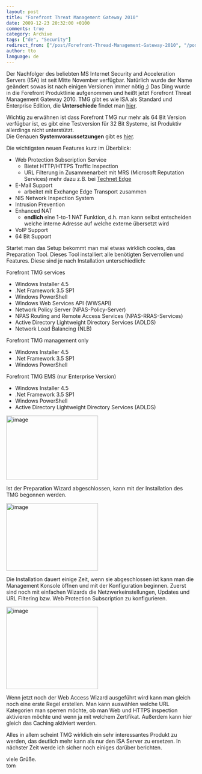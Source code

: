 ```yaml
---
layout: post
title: "Forefront Threat Management Gateway 2010"
date: 2009-12-23 20:32:00 +0100
comments: true
category: Archive
tags: ["de", "Security"]
redirect_from: ["/post/Forefront-Thread-Management-Gateway-2010", "/post/forefront-thread-management-gateway-2010"]
author: tto
language: de
---
```

<!-- more -->
<p>Der Nachfolger des beliebten MS Internet Security and Acceleration Servers (ISA) ist seit Mitte November verf&uuml;gbar. Nat&uuml;rlich wurde der Name ge&auml;ndert&nbsp;sowas ist&nbsp;nach einigen Versionen&nbsp;immer n&ouml;tig ;) Das Ding wurde in die Forefront Produktlinie aufgenommen und hei&szlig;t jetzt Forefront Threat Management Gateway 2010. TMG gibt es wie ISA als Standard und Enterprise Edition, die <strong>Unterschiede</strong> findet man <a href="http://technet.microsoft.com/en-us/library/ee207137.aspx" target="_blank">hier</a>.</p>
<p>Wichtig zu erw&auml;hnen ist dass Forefront TMG nur mehr als 64 Bit Version verf&uuml;gbar ist, es gibt eine Testversion f&uuml;r 32 Bit Systeme, ist Produktiv allerdings nicht unterst&uuml;tzt. <br />Die Genauen <strong>Systemvoraussetzungen</strong> gibt es <a href="http://technet.microsoft.com/en-us/library/dd896981.aspx" target="_blank">hier</a>.</p>
<p>Die wichtigsten neuen Features kurz im &Uuml;berblick:</p>
<ul>
<li>Web Protection Subscription Service
<ul>
<li>Bietet HTTP/HTTPS Traffic Inspection</li>
<li>URL Filterung in Zusammenarbeit mit MRS (Microsoft&nbsp;Reputation Services) mehr dazu z.B. bei <a href="http://edge.technet.com/Media/Forefront-TMG-URL-Filtering-and-MRS/">Technet Edge</a></li>
</ul>
</li>
<li>E-Mail Support
<ul>
<li>arbeitet mit Exchange Edge Transport zusammen</li>
</ul>
</li>
<li>NIS Network Inspection System</li>
<li>Intrusion Prevention</li>
<li>Enhanced NAT
<ul>
<li><strong>endlich </strong>eine 1-to-1 NAT Funktion, d.h. man kann selbst entscheiden welche interne Adresse auf welche externe &uuml;bersetzt wird</li>
</ul>
</li>
<li>VoIP Support</li>
<li>64 Bit Support</li>
</ul>
<p>Startet man das Setup bekommt man mal etwas wirklich cooles, das Preparation Tool.&nbsp;Dieses Tool installiert alle&nbsp;ben&ouml;tigten Serverrollen und Features. Diese sind je nach Installation unterschiedlich:</p>
<p>Forefront TMG services</p>
<ul>
<li>Windows Installer 4.5</li>
<li>.Net Framework 3.5 SP1</li>
<li>Windows PowerShell</li>
<li>Windows Web Services API (WWSAPI)</li>
<li>Network Policy Server (NPAS-Policy-Server)</li>
<li>NPAS Routing and Remote Access Services (NPAS-RRAS-Services)</li>
<li>Active Directory Lightweight Directory Services (ADLDS)</li>
<li>Network Load Balancing (NLB)</li>
</ul>
<p>Forefront TMG management only</p>
<ul>
<li>Windows Installer 4.5</li>
<li>.Net Framework 3.5 SP1</li>
<li>Windows PowerShell</li>
</ul>
<p>Forefront TMG EMS (nur Enterprise Version)</p>
<ul>
<li>Windows Installer 4.5</li>
<li>.Net Framework 3.5 SP1</li>
<li>Windows PowerShell</li>
<li>Active Directory Lightweight Directory Services (ADLDS)</li>
</ul>
<p><a href="/assets/archive/image_87.png"><img style="display: inline; border-width: 0px;" title="image" src="/assets/archive/image_thumb_87.png" alt="image" width="244" height="171" border="0" /></a></p>
<p>Ist der Preparation Wizard abgeschlossen, kann mit der Installation des TMG begonnen werden.</p>
<p><a href="/assets/archive/image_88.png"><img style="display: inline; border-width: 0px;" title="image" src="/assets/archive/image_thumb_88.png" alt="image" width="244" height="180" border="0" /></a></p>
<p>Die Installation dauert einige Zeit, wenn sie abgeschlossen ist kann man die Management Konsole &ouml;ffnen und mit der Konfiguration beginnen. Zuerst sind noch mit einfachen Wizards die Netzwerkeinstellungen, Updates und URL Filtering bzw. Web Protection Subscription zu konfigurieren.</p>
<p><a href="/assets/archive/image_89.png"><img style="display: inline; border-width: 0px;" title="image" src="/assets/archive/image_thumb_89.png" alt="image" width="244" height="219" border="0" /></a></p>
<p>Wenn jetzt noch der Web Access Wizard ausgef&uuml;hrt wird kann man gleich noch eine erste Regel erstellen. Man kann ausw&auml;hlen welche URL Kategorien man sperren m&ouml;chte, ob man Web und HTTPS inspection aktivieren m&ouml;chte und wenn ja mit welchem Zertifikat. Au&szlig;erdem kann hier gleich das Caching aktiviert werden.</p>
<p>Alles in allem scheint TMG wirklich ein sehr interessantes Produkt zu werden, das deutlich mehr kann als nur den ISA Server zu ersetzen. In n&auml;chster Zeit werde ich sicher noch einiges dar&uuml;ber berichten.</p>
<p>viele Gr&uuml;&szlig;e.<br />tom</p>

